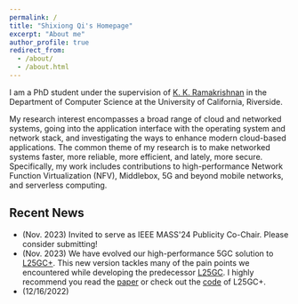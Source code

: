 ```yaml
---
permalink: /
title: "Shixiong Qi's Homepage"
excerpt: "About me"
author_profile: true
redirect_from: 
  - /about/
  - /about.html
---
```


I am a PhD student under the supervision of [K. K. Ramakrishnan](https://kknetsyslab.cs.ucr.edu/) in the Department of Computer Science at the University of California, Riverside. 
<!-- I work mainly on networked systems, with a special interest in system I/O. I have also done some work on resource management for cloud systems. -->
My research interest encompasses a broad range of cloud and networked systems, going into the application interface with the operating system and network stack, and investigating the ways to enhance modern cloud-based applications. The common theme of my research is to make networked systems faster, more reliable, more efficient, and lately, more secure. Specifically, my work includes contributions to high-performance Network Function Virtualization (NFV), Middlebox, 5G and beyond mobile networks, and serverless computing. 
<!-- I have co-authored papers in prestigious venues such as ACM SIGCOMM and ACM SoCC, and we received the Best Paper Award in IEEE 6GNet 2022. The paper that I co-authored with master’s students that I mentored was selected as one of the top papers of the IEEE NetSoft 2022. It was invited for publication (fast-track) as an extended version in the IEEE Transactions on Network and Service Management (TNSM). In addition, several of my efforts are open-sourced[1][2][4][5] to contribute back to the community and facilitate further innovation. -->


Recent News
------
- (Nov. 2023) Invited to serve as IEEE MASS'24 Publicity Co-Chair. Please consider submitting!
- (Nov. 2023) We have evolved our high-performance 5GC solution to [L25GC+](./papers/l25gc+.pdf). This new version tackles many of the pain points we encountered while developing the predecessor [L25GC](https://dl.acm.org/doi/10.1145/3544216.3544267). I highly recommend you read the [paper](./papers/l25gc+.pdf) or check out the [code](https://github.com/nycu-ucr/L25GC-plus.git) of L25GC+.
- (12/16/2022)
